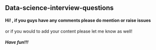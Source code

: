 ## Data-science-interview-questions

#### Hi! , if you guys have any comments please do mention or raise issues
 or if you would to add your content please let me know as well!
 
 ##### Have fun!!!
